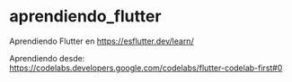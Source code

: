 # aprendiendo_flutter
Aprendiendo Flutter en https://esflutter.dev/learn/ 


Aprendiendo desde: https://codelabs.developers.google.com/codelabs/flutter-codelab-first#0 